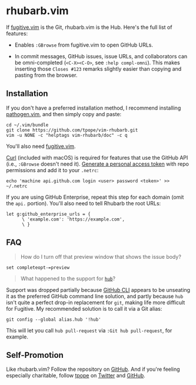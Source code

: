 # rhubarb.vim

If [fugitive.vim][] is the Git, rhubarb.vim is the Hub.  Here's the full list
of features:

* Enables `:GBrowse` from fugitive.vim to open GitHub URLs.

* In commit messages, GitHub issues, issue URLs, and collaborators can be
  omni-completed (`<C-X><C-O>`, see `:help compl-omni`).  This makes inserting
  those `Closes #123` remarks slightly easier than copying and pasting from
  the browser.

[fugitive.vim]: https://github.com/tpope/vim-fugitive

## Installation

If you don't have a preferred installation method, I recommend
installing [pathogen.vim](https://github.com/tpope/vim-pathogen), and
then simply copy and paste:

    cd ~/.vim/bundle
    git clone https://github.com/tpope/vim-rhubarb.git
    vim -u NONE -c "helptags vim-rhubarb/doc" -c q

You'll also need [fugitive.vim][].

[Curl](http://curl.haxx.se/) (included with macOS) is required for features
that use the GitHub API (i.e., `:GBrowse` doesn't need it).
[Generate a personal access token](https://github.com/settings/tokens/new)
with repo permissions and add it to your `.netrc`:

    echo 'machine api.github.com login <user> password <token>' >> ~/.netrc

If you are using GitHub Enterprise, repeat this step for each domain (omit the
`api.` portion). You'll also need to tell Rhubarb the root URLs:

    let g:github_enterprise_urls = {
          \ 'example.com': 'https://example.com',
          \ }

## FAQ

> How do I turn off that preview window that shows the issue body?

    set completeopt-=preview

> What happened to the support for [`hub`](https://github.com/github/hub)?

Support was dropped partially because [GitHub CLI](https://github.com/cli/cli)
appears to be unseating it as the preferred GitHub command line solution, and
partly because `hub` isn't quite a perfect drop-in replacement for `git`,
making life more difficult for Fugitive.  My recommended solution is to call
it via a Git alias:

    git config --global alias.hub '!hub'

This will let you call `hub pull-request` via `:Git hub pull-request`, for
example.

## Self-Promotion

Like rhubarb.vim? Follow the repository on
[GitHub](https://github.com/tpope/vim-rhubarb).  And if
you're feeling especially charitable, follow [tpope](http://tpo.pe/) on
[Twitter](http://twitter.com/tpope) and
[GitHub](https://github.com/tpope).
